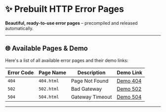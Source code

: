 # ✨ Prebuilt HTTP Error Pages

**Beautiful, ready-to-use error pages** – precompiled and released automatically. 

---

## 🌐 Available Pages & Demo
Here's a list of all available error pages and their demo links:

| Error Code | Page Name      | Description                              | Demo Link                                                     |
|------------|----------------|------------------------------------------|---------------------------------------------------------------|
| `404`      | `404.html`     | Page Not Found                           | [Demo 404](https://tobidi0410.github.io/error-pages/404.html) |
| `502`      | `502.html`     | Bad Gateway                              | [Demo 502](https://tobidi0410.github.io/error-pages/404.html) |
| `504`      | `504.html`     | Gateway Timeout                          | [Demo 504](https://tobidi0410.github.io/error-pages/504.html) |
---